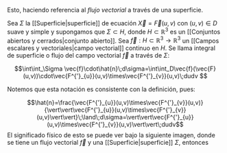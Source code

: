
Esto, haciendo referencia al *flujo vectorial* a través de una superficie. 

Sea $\Sigma$ la [[Superficie|superficie]] de ecuación $\vec{X}=\vec{F}(u,v)$ con $(u,v)\in D$ suave y simple y supongamos que $\Sigma\subset H$, donde $H\subset \mathbb{R}^3$ es un [[Conjuntos abiertos y cerrados|conjunto abierto]]. Sea $\vec{f}:H\subset\mathbb{R}^3\to\mathbb{R}^3$ un [[Campos escalares y vectoriales|campo vectorial]] continuo en $H$. Se llama integral de superficie o flujo del campo vectorial $\vec{f}$ a través de $\Sigma$: 

$$\int\int_\Sigma \vec{f}\cdot\hat{n}\;d\sigma=\int\int_D\vec{f}(\vec{F}(u,v))\cdot\vec{F^{'}_{u}}(u,v)\times\vec{F^{'}_{v}}(u,v)\;dudv $$

Notemos que esta notación es consistente con la definición, pues: 

$$\hat{n}=\frac{\vec{F^{'}_{u}}(u,v)\times\vec{F^{'}_{v}}(u,v)}{\vert\vert\vec{F^{'}_{u}}(u,v)\times\vec{F^{'}_{v}}(u,v)\vert\vert}\;\land\;d\sigma=\vert\vert\vec{F^{'}_{u}}(u,v)\times\vec{F^{'}_{v}}(u,v)\vert\vert\;dudv$$ 
El significado físico de esto se puede ver bajo la siguiente imagen, donde se tiene un flujo vectorial $\vec{f}$ y una [[Superficie|superficie]] $\Sigma$, entonces 